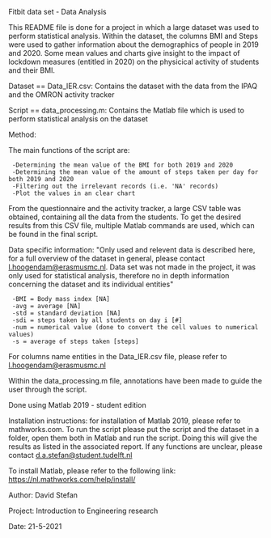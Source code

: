 Fitbit data set - Data Analysis

This README file is done for a project in which a large dataset was used to perform statistical analysis. Within the dataset, the columns BMI and
Steps were used to gather information about the demographics of people in 2019 and 2020. Some mean values and charts give insight to the impact
of lockdown measures (entitled in 2020) on the physicical activity of students and their BMI.

Dataset == Data_IER.csv: Contains the dataset with the data from the IPAQ and the OMRON activity tracker

Script == data_processing.m: Contains the Matlab file which is used to perform statistical analysis on the dataset

Method: 

The main functions of the script are:
     
     -Determining the mean value of the BMI for both 2019 and 2020
     -Determining the mean value of the amount of steps taken per day for both 2019 and 2020
     -Filtering out the irrelevant records (i.e. 'NA' records)
     -Plot the values in an clear chart
From the questionnaire and the activity tracker, a large CSV table was obtained, containing all the data from the students. 
To get the desired results from this CSV file, multiple Matlab commands are used, which can be found in the final script. 

Data specific information:
"Only used and relevent data is described here, for a full overview of the dataset in general, please contact l.hoogendam@erasmusmc.nl.
Data set was not made in the project, it was only used for statistical analysis, therefore no in depth information concerning the dataset and 
its individual entities"

     -BMI = Body mass index [NA]
     -avg = average [NA]
     -std = standard deviation [NA]
     -sdi = steps taken by all students on day i [#]
     -num = numerical value (done to convert the cell values to numerical values)
     -s = average of steps taken [steps]
For columns name entities in the Data_IER.csv file, please refer to l.hoogendam@erasmusmc.nl

Within the data_processing.m file, annotations have been made to guide the user through the script.

Done using Matlab 2019 - student edition

Installation instructions: for installation of Matlab 2019, please refer to mathworks.com. To run the script please put the script
and the dataset in a folder, open them both in Matlab and run the script. Doing this will give the results as listed in the associated report.
If any functions are unclear, please contact d.a.stefan@student.tudelft.nl

To install Matlab, please refer to the following link: https://nl.mathworks.com/help/install/ 

Author: David Stefan

Project: Introduction to Engineering research

Date: 21-5-2021
